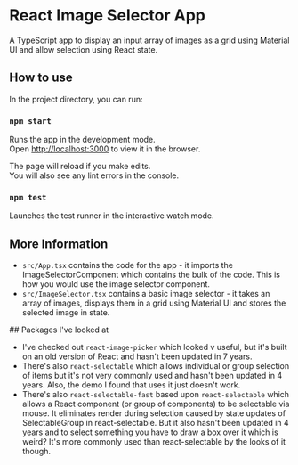 # React Image Selector App

A TypeScript app to display an input array of images as a grid using Material UI and allow selection using React state. 

## How to use

In the project directory, you can run:

### `npm start`

Runs the app in the development mode.\
Open [http://localhost:3000](http://localhost:3000) to view it in the browser.

The page will reload if you make edits.\
You will also see any lint errors in the console.

### `npm test`

Launches the test runner in the interactive watch mode.

## More Information

- `src/App.tsx` contains the code for the app - it imports the ImageSelectorComponent which contains the bulk of the code. This is how you would use the image selector component.
- `src/ImageSelector.tsx` contains a basic image selector - it takes an array of images, displays them in a grid using Material UI and stores the selected image in state.

## Packages I've looked at 

- I've checked out `react-image-picker` which looked v useful, but it's built on an old version of React and hasn't been updated in 7 years.
- There's also `react-selectable` which allows individual or group selection of items but it's not very commonly used and hasn't been updated in 4 years. Also, the demo I found that uses it just doesn't work. 
- There's also `react-selectable-fast` based upon `react-selectable` which allows a React component (or group of components) to be selectable via mouse. It eliminates render during selection caused by state updates of SelectableGroup in react-selectable. But it also hasn't been updated in 4 years and to select something you have to draw a box over it which is weird? It's more commonly used than react-selectable by the looks of it though. 